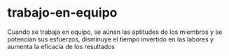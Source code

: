 # trabajo-en-equipo
Cuando se trabaja en equipo, se aúnan las aptitudes de los miembros y se potencian sus esfuerzos, disminuye el tiempo invertido en las labores y aumenta la eficacia de los resultados
